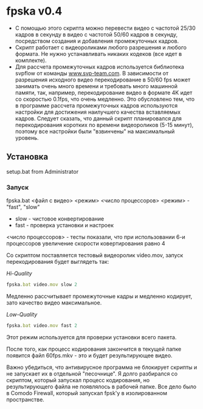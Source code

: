 ﻿# fpska v0.4

* С помощью этого скрипта можно перевести видео с частотой 25/30 кадров в секунду в видео с частотой 50/60 кадров в секунду, 
посредством создания и добавления промежуточных кадров. 
* Скрипт работает с видеороликами любого разрешения и любого формата. Не нужно устанавливать никаких кодеков (все идет в комплекте).
* Для рассчета промежуточных кадров используется библиотека svpflow от команды www.svp-team.com.
В зависимости от разрешения исходного видео перекодирование в 50/60 fps может занимать очень много времени и требовать много машинной памяти,
так, например, перекодирование видео в формате 4K идет со скоростью 0.1fps, что очень медленно. Это обусловлено тем, 
что в программе рассчета промежуточных кадров используются настройки для достижения наилучшего качества вставляемых кадров.
Следует сказать, что данный скрипт планировался для перекодирования коротких по времени видеороликов (5-15 минут), 
поэтому все настройки были "взвинчены" на максимальный уровень.

## Установка
setup.bat from Administrator

### Запуск
fpska.bat <файл с видео> <режим> <число процессоров>
<режим> - "fast", "slow"
* slow - чистовое конвертирование
* fast - проверка установки и настроек

<число процессоров> - тесты показали, что при использовании 6-и процессоров увеличение скорости ковертирования равно 4

Со скриптом поставляется тестовый видеоролик video.mov, запуск перекодирования будет выглядеть так:

*Hi-Quality*
```javascript
fpska.bat video.mov slow 2 
```
Медленно рассчитывает промежуточные кадры и медленно кодирует, зато качество видео максимальное.


*Low-Quality*
```javascript
fpska.bat video.mov fast 2 
```
Этот режим используется для проверки установки всего пакета.


После того, как процесс кодирования закончится в текущей папке появится файл 60fps.mkv - это и будет результирующее видео.

Важно убедиться, что антивирусное программа не блокирует скрипты и не запускает их в отдельной "песочнице". Я долго разбирался
со скриптом, который запускал процесс кодирования, но результирующего файла не появлялось в рабочей папке. Все дело было
в Comodo Firewall, который запускал fpsk'у в изолированном пространстве.

